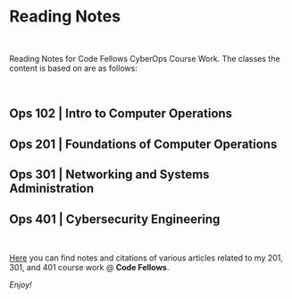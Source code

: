 # Reading Notes

<br>

Reading Notes for Code Fellows CyberOps Course Work.
The classes the content is based on are as follows:

<br>

## Ops 102 | Intro to Computer Operations
## Ops 201 | Foundations of Computer Operations
## Ops 301 | Networking and Systems Administration
## Ops 401 | Cybersecurity Engineering


<br>



[Here](https://github.com/billkach/reading-notes/wiki) you can find notes and citations of various articles related to my 201, 301, and 401 course work @ **Code Fellows**.

_Enjoy!_
